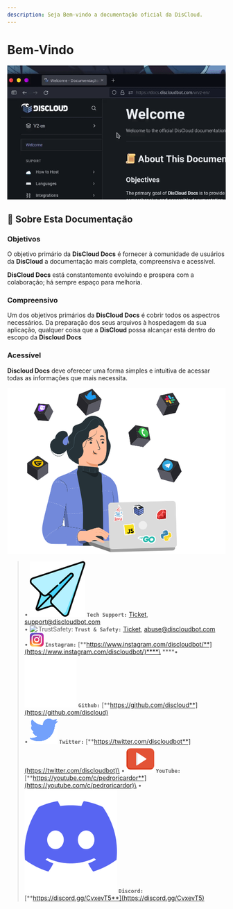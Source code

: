 ```yaml
---
description: Seja Bem-vindo a documentação oficial da DisCloud.
---
```


# Bem-Vindo

![](.gitbook/assets/discloud-search.gif)

## 📜 Sobre Esta Documentação

### Objetivos

O objetivo primário da **DisCloud Docs** é fornecer à comunidade de usuários da **DisCloud** a documentação mais completa, compreensiva e acessível.

**DisCloud Docs** está constantemente evoluindo e prospera com a colaboração; há sempre espaço para melhoria.

### Compreensivo

Um dos objetivos primários da **DisCloud Docs** é cobrir todos os aspectros necessários. Da preparação dos seus arquivos à hospedagem da sua aplicação, qualquer coisa que a **DisCloud** possa alcançar está dentro do escopo da **Discloud Docs**

### Acessível

**Discloud Docs** deve oferecer uma forma simples e intuitiva de acessar todas as informações que mais necessita.

![](.gitbook/assets/grupodev.svg)

> • <img src=".gitbook/assets/842457709378535434.png" alt=":DiscordStaff:" data-size="line"> **`Tech Support:`** [Ticket](suporte/faq/ticket.md), support@discloudbot.com\
> • <img src="https://cdn.discordapp.com/emojis/606720108164939776.png?v=1" alt=":TrustSafety:" data-size="line"> **`Trust & Safety:`** [Ticket](suporte/faq/ticket.md), abuse@discloudbot.com\
> • <img src=".gitbook/assets/Instagram_icon.png" alt=":Twitter:" data-size="line"> **`Instagram:`** [**https://www.instagram.com/discloudbot/**](https://www.instagram.com/discloudbot/)****\
> ****• <img src=".gitbook/assets/GitHub-logo.png" alt=":Twitter:" data-size="line"> **`Github:`** [**https://github.com/discloud**](https://github.com/discloud)                                                                      \
> • <img src=".gitbook/assets/twitter.png" alt=":Twitter:" data-size="line"> **`Twitter:`** [**https://twitter.com/discloudbot**](https://twitter.com/discloudbot)\
> • <img src=".gitbook/assets/yt.png" alt=":YouTube:" data-size="line"> **`YouTube:`** [**https://youtube.com/c/pedroricardor**](https://youtube.com/c/pedroricardor)\
> • <img src=".gitbook/assets/Discord-Logo-Color.png" alt="" data-size="line"> **`Discord:`** [**https://discord.gg/CvxevT5**](https://discord.gg/CvxevT5)
